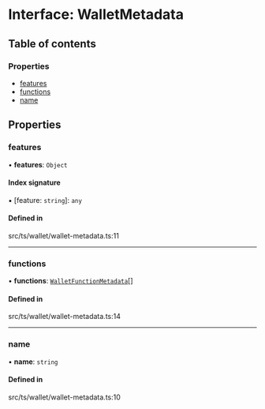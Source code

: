 # Interface: WalletMetadata

## Table of contents

### Properties

- [features](WalletMetadata.md#features)
- [functions](WalletMetadata.md#functions)
- [name](WalletMetadata.md#name)

## Properties

### features

• **features**: `Object`

#### Index signature

▪ [feature: `string`]: `any`

#### Defined in

src/ts/wallet/wallet-metadata.ts:11

___

### functions

• **functions**: [`WalletFunctionMetadata`](WalletFunctionMetadata.md)[]

#### Defined in

src/ts/wallet/wallet-metadata.ts:14

___

### name

• **name**: `string`

#### Defined in

src/ts/wallet/wallet-metadata.ts:10
